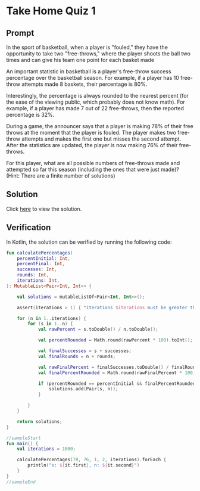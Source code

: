 # Take Home Quiz 1

## Prompt

In the sport of basketball, when a player is "fouled," they have the opportunity to take two "free-throws," where the
player shoots the ball two times and can give his team one point for each basket made

An important statistic in basketball is a player's free-throw success percentage over the basketball season. For
example, if a player has 10 free-throw attempts made 8 baskets, their percentage is 80%.

Interestingly, the percentage is always rounded to the nearest percent (for the ease of the viewing public, which
probably does not know math). For example, if a player has made 7 out of 22 free-throws, then the reported percentage is
32%.

During a game, the announcer says that a player is making 78% of their free throws at the moment that the player is
fouled. The player makes two free-throw attempts and makes the first one but misses the second attempt. After the
statistics are updated, the player is now making 76% of their free-throws.

For this player, what are all possible numbers of free-throws made and attempted so far this season (including the ones
that were just made)? (Hint: There are a finite number of solutions)

## Solution
Click [here](../assets/take-home-quiz-1.pdf) to view the solution.

## Verification
In Kotlin, the solution can be verified by running the following code:

```kotlin
fun calculatePercentages(
    percentInitial: Int,
    percentFinal: Int,
    successes: Int,
    rounds: Int,
    iterations: Int,
): MutableList<Pair<Int, Int>> {

    val solutions = mutableListOf<Pair<Int, Int>>();

    assert(iterations > 1) { "iterations $iterations must be greater than 1" };

    for (n in 1..iterations) {
        for (s in 1..n) {
            val rawPercent = s.toDouble() / n.toDouble();

            val percentRounded = Math.round(rawPercent * 100).toInt();

            val finalSuccesses = s + successes;
            val finalRounds = n + rounds;

            val rawFinalPercent = finalSuccesses.toDouble() / finalRounds.toDouble();
            val finalPercentRounded = Math.round(rawFinalPercent * 100).toInt();

            if (percentRounded == percentInitial && finalPercentRounded == percentFinal) {
                solutions.add(Pair(s, n));
            }

        }
    }

    return solutions;
}

//sampleStart
fun main() {
    val iterations = 1000;

    calculatePercentages(78, 76, 1, 2, iterations).forEach {
        println("s: ${it.first}, n: ${it.second}")
    }
}
//sampleEnd
```

